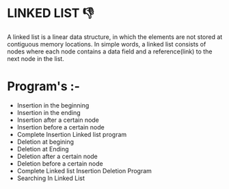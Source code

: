 # LINKED LIST 👎


A linked list is a linear data structure, in which the elements are not stored at contiguous memory locations. In simple words, a linked list consists of nodes where each node contains a data field and a reference(link) to the next node in the list.

# Program's :-

  * Insertion in the beginning 
  * Insertion in the ending
  * Insertion after a certain node
  * Insertion before a certain node
  * Complete Insertion Linked list program
  * Deletion at begining
  * Deletion at Ending
  * Deletion after a certain node
  * Deletion before a certain node
  * Complete Linked list Insertion Deletion Program
  * Searching In Linked List
